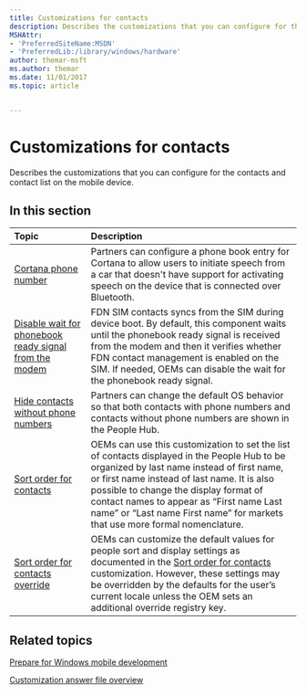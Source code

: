```yaml
---
title: Customizations for contacts
description: Describes the customizations that you can configure for the contacts and contact list on the mobile device.
MSHAttr:
- 'PreferredSiteName:MSDN'
- 'PreferredLib:/library/windows/hardware'
author: themar-msft
ms.author: themar
ms.date: 11/01/2017
ms.topic: article


---
```

# Customizations for contacts

Describes the customizations that you can configure for the contacts and contact list on the mobile device.

## In this section

| Topic                                 | Description                                                                                   |
|:--------------------------------------|:----------------------------------------------------------------------------------------------|
| [Cortana phone number](cortana-phone-number.md)   | Partners can configure a phone book entry for Cortana to allow users to initiate speech from a car that doesn't have support for activating speech on the device that is connected over Bluetooth.    |
| [Disable wait for phonebook ready signal from the modem](disable-wait-for-phonebook-ready-signal-from-the-modem.md) | FDN SIM contacts syncs from the SIM during device boot. By default, this component waits until the phonebook ready signal is received from the modem and then it verifies whether FDN contact management is enabled on the SIM. If needed, OEMs can disable the wait for the phonebook ready signal.    |
| [Hide contacts without phone numbers](hide-contacts-without-phone-numbers.md)     | Partners can change the default OS behavior so that both contacts with phone numbers and contacts without phone numbers are shown in the People Hub.  |
| [Sort order for contacts](sort-order-for-contacts.md)                 | OEMs can use this customization to set the list of contacts displayed in the People Hub to be organized by last name instead of first name, or first name instead of last name. It is also possible to change the display format of contact names to appear as “First name Last name” or “Last name First name” for markets that use more formal nomenclature.    |
| [Sort order for contacts override](sort-order-for-contacts-override.md)           | OEMs can customize the default values for people sort and display settings as documented in the [Sort order for contacts](sort-order-for-contacts-override.md) customization. However, these settings may be overridden by the defaults for the user’s current locale unless the OEM sets an additional override registry key.        |

## Related topics

[Prepare for Windows mobile development](https://docs.microsoft.com/en-us/windows-hardware/manufacture/mobile/preparing-for-windows-mobile-development)

[Customization answer file overview](https://docs.microsoft.com/en-us/windows-hardware/customize/mobile/mcsf/customization-answer-file)

